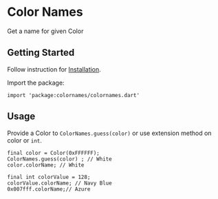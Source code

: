 # Color Names

Get a name for given Color

## Getting Started
Follow instruction for [Installation](https://pub.dev/packages/colornames/install).

Import the package:
```
import 'package:colornames/colornames.dart' 
```

## Usage
Provide a Color to `ColorNames.guess(color)` or use extension method on color or `int`.
```
final color = Color(0xFFFFFF);
ColorNames.guess(color) ; // White
color.colorName; // White

final int colorValue = 128;
colorValue.colorName; // Navy Blue
0x007fff.colorName;// Azure
```